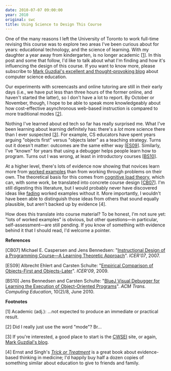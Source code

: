 ```yaml
---
date: 2010-07-07 09:00:00
year: 2010
original: swc
title: Using Science to Design This Course
---
```

<p>One of the many reasons I left the University of Toronto to work full-time revising this course was to explore two areas I've been curious about for years: educational technology, and the science of learning. With my daughter a year away from kindergarten, is no longer academic [<a href="#1">1</a>]. In this post and some that follow, I'd like to talk about what I'm finding and how it's influencing the design of this course. If you want to know more, please subscribe to <a href="http://computinged.wordpress.com/">Mark Guzdial's excellent and thought-provoking blog</a> about computer science education.</p>
<p>Our experiments with screencasts and online tutoring are still in their early days (i.e., we have put less than three hours of the former online, and haven't started the latter), so I don't have a lot to report. By October or November, though, I hope to be able to speak more knowledgeably about how cost-effective asynchronous web-based instruction is compared to more traditional modes [<a href="#2">2</a>].</p>
<p>Nothing I've learned about ed tech so far has really surprised me. What I've been learning about learning definitely has: there's a <em>lot</em> more science there than I ever suspected [<a href="#3">3</a>]. For example, CS educators have spent years arguing "objects first" versus "objects later" as a teaching strategy. Turns out it doesn't matter: outcomes are the same either way [<a href="#ES09">ES09</a>]. Similarly, I've "known" for years that using a debugger helps people learn how to program. Turns out I was wrong, at least in introductory courses [<a href="#BS10">BS10</a>].</p>
<p>At a higher level, there's lots of evidence now showing that novices learn more from <a href="http://en.wikipedia.org/wiki/Worked-example_effect">worked examples</a> than from working through problems on their own. The theoretical basis for this comes from <a href="http://en.wikipedia.org/wiki/Cognitive_load">cognitive load theory</a>, which can, with some work, be translated into concrete course design [<a href="#CB07">CB07</a>]. I'm still digesting this literature, but I would probably never have discovered ideas like <a href="http://en.wikipedia.org/wiki/Applied_behavior_analysis#Fading">fading</a> worked examples without it. More importantly, I wouldn't have been able to distinguish those ideas from others that sound equally plausible, but aren't backed up by evidence [<a name="#4">4</a>].</p>
<p>How does this translate into course material? To be honest, I'm not sure yet: "lots of worked examples" is obvious, but other questions&mdash;in particular, self-assessment&mdash;are still pending. If you know of something with evidence behind it that I should read, I'd welcome a pointer.</p>
<p><strong>References</strong></p>
<p>[<a name="CB07">CB07</a>] Michael E. Caspersen and Jens Bennedsen: "<a href="http://doi.acm.org/10.1145/1288580.1288595">Instructional Design of a Programming Course&mdash;A Learning Theoretic Approach</a>". <em>ICER'07</em>, 2007.</p>
<p>[<a name="ES09">ES09</a>] Albrecht Ehlert and Carsten Schulte: "<a href="http://doi.acm.org/10.1145/1584322.1584326">Empirical Comparison of Objects-First and Objects-Later</a>". <em>ICER'09</em>, 2009.</p>
<p>[<a name="BS10">BS10</a>] Jens Bennedsen and Carsten Schulte: "<a href="http://doi.acm.org/10.1145/1789934.1789938">BlueJ Visual Debugger for Learning the Execution of Object-Oriented Programs</a>". <em>ACM Trans. Computing Education</em>, 10(2)/8, June 2010.</p>
<p><strong>Footnotes</strong></p>
<p>[<a name="1">1</a>] Academic (adj.): ...not expected to produce an immediate or  practical result.</p>
<p>[<a name="2">2</a>] Did I really just use the word "mode"? Br...</p>
<p>[<a name="3">3</a>] If you're interested, a good place to start is the <a href="http://www.cwsei.ubc.ca/">CWSEI</a> site, or again, <a href="http://computinged.wordpress.com/">Mark Guzdial's blog</a>.</p>
<p>[<a name="4">4</a>] Ernst and Singh's <a href="http://www.amazon.com/Trick-Treatment-Undeniable-Alternative-Medicine/dp/0393337782"><em>Trick or Treatment</em></a> is a great book about evidence-based thinking in medicine; I'd happily buy half a dozen copies of something similar about education to give to friends and family.</p>
